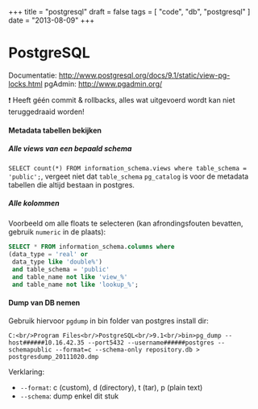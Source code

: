 +++
title = "postgresql"
draft = false
tags = [
    "code",
    "db",
    "postgresql"
]
date = "2013-08-09"
+++
# PostgreSQL 

Documentatie: http://www.postgresql.org/docs/9.1/static/view-pg-locks.html
pgAdmin: http://www.pgadmin.org/

:exclamation: Heeft géén commit & rollbacks, alles wat uitgevoerd wordt kan niet teruggedraaid worden!

#### Metadata tabellen bekijken 

##### Alle views van een bepaald schema 

`SELECT count(*) FROM information_schema.views where table_schema = 'public';`, vergeet niet dat `table_schema` `pg_catalog` is voor de metadata tabellen die altijd bestaan in postgres. 

##### Alle kolommen 

Voorbeeld om alle floats te selecteren (kan afrondingsfouten bevatten, gebruik `numeric` in de plaats):

```sql
SELECT * FROM information_schema.columns where
(data_type = 'real' or
 data_type like 'double%')
 and table_schema = 'public'
 and table_name not like 'view_%'
 and table_name not like 'lookup_%';
```

#### Dump van DB nemen 

Gebruik hiervoor `pgdump` in bin folder van postgres install dir:

```
C:<br/>Program Files<br/>PostgreSQL<br/>9.1<br/>bin>pg_dump --host######10.16.42.35 --port5432 --username######postgres --schemapublic --format=c --schema-only repository.db > postgresdump_20111020.dmp
```

Verklaring:

  * `--format`: c (custom), d (directory), t (tar), p (plain text)
  * `--schema`: dump enkel dit stuk
